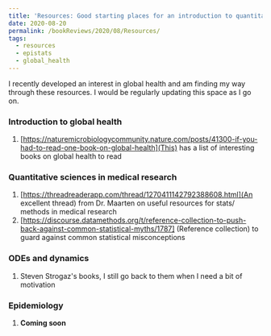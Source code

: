 ```yaml
---
title: 'Resources: Good starting places for an introduction to quantitative sciences in global health'
date: 2020-08-20
permalink: /bookReviews/2020/08/Resources/
tags:
  - resources
  - epistats
  - global_health
---
```




I recently developed an interest in global health and am finding my way through these resources. I would be regularly updating this space as I go on. 

### Introduction to global health
1. [https://naturemicrobiologycommunity.nature.com/posts/41300-if-you-had-to-read-one-book-on-global-health](This) has a list of interesting books on global health to read 

### Quantitative sciences in medical research
1. [https://threadreaderapp.com/thread/1270411142792388608.html](An excellent thread) from Dr. Maarten on useful resources for stats/ methods in medical research
2. [https://discourse.datamethods.org/t/reference-collection-to-push-back-against-common-statistical-myths/1787] (Reference collection) to guard against common statistical misconceptions

### ODEs and dynamics
1. Steven Strogaz's books, I still go back to them when I need a bit of motivation

### Epidemiology
1. __Coming soon__
